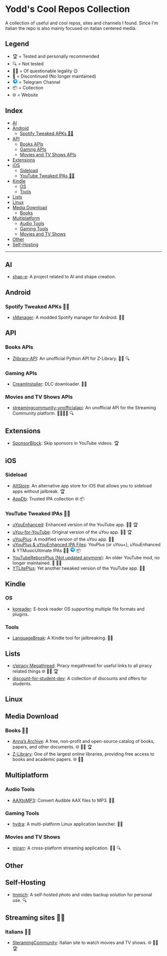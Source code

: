 # Yodd's Cool Repos Collection
A collection of useful and cool repos, sites and channels I found.
Since I'm italian the repo is also mainly focused on italian centered media.

## Legend
- 🏆 = Tested and personally recommended
- 🔍 = Not tested
- 🏴‍☠️ = Of questionable legality 😉
- 🛑 = Discontinued (No longer maintained)
- <img src="assets/telegram.svg" alt="Telegram" width="16" height="16"> = Telegram Channel
- 📦 = Collection
- 🌐 = Website

## Index
- [AI](#ai)
- [Android](#android)
  - [Spotify Tweaked APKs 🏴‍☠️](#spotify-tweaked-apks-)
- [API](#api)
  - [Books APIs](#books-apis)
  - [Gaming APIs](#gaming-apis)
  - [Movies and TV Shows APIs](#movies-and-tv-shows-apis)
- [Extensions](#extensions)
- [iOS](#ios)
  - [Sideload](#sideload)
  - [YouTube Tweaked IPAs 🏴‍☠️](#youtube-tweaked-ipas-)
- [Kindle](#kindle)
  - [OS](#os)
  - [Tools](#tools)
- [Lists](#lists)
- [Linux](#linux)
- [Media Download](#media-download)
  - [Books](#books)
- [Multiplatform](#multiplatform)
  - [Audio Tools](#audio-tools)
  - [Gaming Tools](#gaming-tools)
  - [Movies and TV Shows](#movies-and-tv-shows)
- [Other](#other)
- [Self-Hosting](#self-hosting)

---

## AI
- [shap-e](https://github.com/openai/shap-e): A project related to AI and shape creation.

## Android
### Spotify Tweaked APKs 🏴‍☠️
- [xManager](https://github.com/Team-xManager/xManager): A modded Spotify manager for Android. 🏴‍☠️ 

## API
### Books APIs
- [Zlibrary-API](https://github.com/bipinkrish/Zlibrary-API): An unofficial Python API for Z-Library. 🏴‍☠️ 🔍
### Gaming APIs
- [CreamInstaller](https://github.com/pointfeev/CreamInstaller): DLC downloader. 🏴‍☠️
### Movies and TV Shows APIs
- [streamingcommunity-unofficialapi](https://github.com/Blu-Tiger/streamingcommunity-unofficialapi): An unofficial API for the Streaming Community platform. 🏴‍☠️🇮🇹 🔍

## Extensions
- [SponsorBlock](https://github.com/ajayyy/SponsorBlock): Skip sponsors in YouTube videos. 🏆

## iOS
### Sideload
- [AltStore](https://github.com/altstoreio/AltStore): An alternative app store for iOS that allows you to sideload apps without jailbreak. 🏆
- [AppDb](https://appdb.to): Trusted IPA collection 🌐 📦

### YouTube Tweaked IPAs 🏴‍☠️
- [uYouEnhanced](https://github.com/arichornloverALT/uYouEnhanced): Enhanced version of the YouTube app. 🏴‍☠️ 🏆
- [uYou-for-YouTube](https://github.com/MiRO92/uYou-for-YouTube-OG): Original version of the uYou app. 🏴‍☠️ 🏆
- [uYouPlus](https://github.com/qnblackcat/uYouPlus): A modified version of the uYou app. 🏴‍☠️
- [uYouPlus & uYouEnhanced IPA Files](https://t.me/uyouplusipa): YouPlus (or uYou+), uYouEnhanced & YTMusicUltimate IPAs 🏴‍☠️ <img src="assets/telegram.svg" alt="Telegram" width="16" height="16"> 📦 
- [YouTubeRebornPlus (Not updated anymore)](https://github.com/arichornlover/YouTubeRebornPlus): An older YouTube mod, no longer maintained. 🛑 🏴‍☠️
- [YTLitePlus](https://github.com/YTLitePlus/YTLitePlus): Yet another tweaked version of the YouTube app. 🏴‍☠️

## Kindle
### OS
- [koreader](https://github.com/koreader/koreader): E-book reader OS supporting multiple file formats and plugins.
### Tools 
- [LanguageBreak](https://github.com/notmarek/LanguageBreak): A Kindle tool for jailbreaking. 🏴‍☠️

## Lists
- [r/piracy Megathread](https://www.reddit.com/r/Piracy/wiki/megathread/): Piracy megathread for useful links to all piracy related things 🌐 🏴‍☠️ 🏆
- [discount-for-student-dev](https://github.com/AchoArnold/discount-for-student-dev): A collection of discounts and offers for students.

## Linux

## Media Download
### Books 🏴‍☠️
- [Anna’s Archive](https://annas-archive.org): A free, non-profit and open-source catalog of books, papers, and other documents. 🌐 🏴‍☠️ 🏆
- [Z-Library](https://singlelogin.re): One of the largest online libraries, providing free access to books and academic papers. 🌐 🏴‍☠️

## Multiplatform
### Audio Tools
- [AAXtoMP3](https://github.com/KrumpetPirate/AAXtoMP3): Convert Audible AAX files to MP3. 🏴‍☠️
### Gaming Tools
- [hydra](https://github.com/hydralauncher/hydra): A multi-platform Linux application launcher. 🏴‍☠️
### Movies and TV Shows 
- [mirarr](https://github.com/mirarr-app/mirarr): A cross-platform streaming application. 🏴‍☠️ 🔍 

## Other

## Self-Hosting
- [Immich](https://github.com/immich-app/immich): A self-hosted photo and video backup solution for personal use. 🔍

## Streaming sites 🏴‍☠️
### Italians 🏴‍☠️
- [SteramingCommunity](StreamingCommunity.compputer): Italian site to watch movies and TV shows. 🌐 🏴‍☠️ 🏆 

